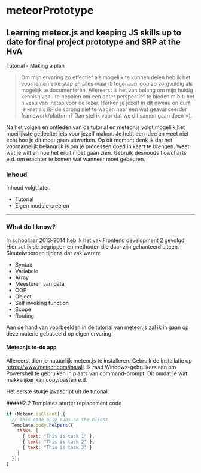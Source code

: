 # meteorPrototype
## Learning meteor.js and keeping JS skills up to date for final project prototype and SRP at the HvA

Tutorial - Making a plan

> Om mijn ervaring zo effectief als mogelijk te kunnen delen heb ik het voornemen elke stap en alles waar ik tegenaan loop zo zorgvuldig als mogelijk te documenteren. Allereerst is het van belang om mijn huidig kennisniveau te bepalen om een beter perspectief te bieden m.b.t. het niveau van instap voor de lezer. Herken je jezelf in dit niveau en durf je -net als ik- de sprong niet te wagen naar een wat geavanceerder framework/platform? Dan stel ik voor dat we dit samen gaan doen =).

Na het volgen en ontleden van de tutorial en meteor.js volgt mogelijk het moeilijkste gedeelte: iets voor jezelf maken. Je hebt een idee en weet niet echt hoe je dit moet gaan uitwerken. Op dit moment denk ik dat het voornamelijk belangrijk is om je processen goed in kaart te brengen. Weet wat je wilt en hoe het eruit moet gaan zien. Gebruik desnoods flowcharts e.d. om erachter te komen wat wanneer moet gebeuren.

### Inhoud
Inhoud volgt later.

- Tutorial
- Eigen module creeren

---

### What do I know?
In schooljaar 2013-2014 heb ik het vak Frontend development 2 gevolgd. Hier zet ik de begrippen en methoden die daar zijn gehanteerd uiteen. Sleutelwoorden tijdens dat vak waren:

- Syntax
- Variabele
- Array
- Meesturen van data
- OOP
- Object
- Self invoking function
- Scope
- Routing

Aan de hand van voorbeelden in de tutorial van meteor.js zal ik in gaan op deze materie gebaseerd op eigen ervaring.

#### Meteor.js to-do app

Allereerst dien je natuurlijk meteor.js te installeren. Gebruik de installatie op https://www.meteor.com/install. Ik raad Windows-gebruikers aan om Powershell te gebruiken in plaats van command-prompt. Dit omdat je wat makkelijker kan copy/pasten e.d.

Het eerste stukje javascript uit de tutorial:

#####2.2 Templates starter replacement code

```javascript
if (Meteor.isClient) {
  // This code only runs on the client
  Template.body.helpers({
    tasks: [
      { text: "This is task 1" },
      { text: "This is task 2" },
      { text: "This is task 3" }
    ]
  });
}
```

